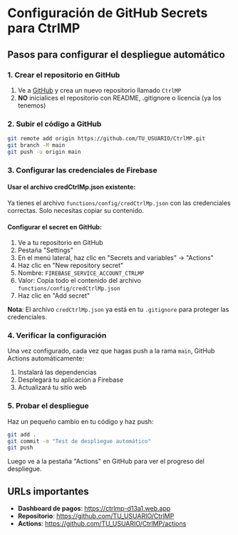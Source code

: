 # Configuración de GitHub Secrets para CtrlMP

## Pasos para configurar el despliegue automático

### 1. Crear el repositorio en GitHub
1. Ve a [GitHub](https://github.com) y crea un nuevo repositorio llamado `CtrlMP`
2. **NO** inicialices el repositorio con README, .gitignore o licencia (ya los tenemos)

### 2. Subir el código a GitHub
```bash
git remote add origin https://github.com/TU_USUARIO/CtrlMP.git
git branch -M main
git push -u origin main
```

### 3. Configurar las credenciales de Firebase

#### Usar el archivo credCtrlMp.json existente:
Ya tienes el archivo `functions/config/credCtrlMp.json` con las credenciales correctas. Solo necesitas copiar su contenido.

#### Configurar el secret en GitHub:
1. Ve a tu repositorio en GitHub
2. Pestaña "Settings"
3. En el menú lateral, haz clic en "Secrets and variables" → "Actions"
4. Haz clic en "New repository secret"
5. Nombre: `FIREBASE_SERVICE_ACCOUNT_CTRLMP`
6. Valor: Copia todo el contenido del archivo `functions/config/credCtrlMp.json`
7. Haz clic en "Add secret"

**Nota**: El archivo `credCtrlMp.json` ya está en tu `.gitignore` para proteger las credenciales.

### 4. Verificar la configuración
Una vez configurado, cada vez que hagas push a la rama `main`, GitHub Actions automáticamente:
1. Instalará las dependencias
2. Desplegará tu aplicación a Firebase
3. Actualizará tu sitio web

### 5. Probar el despliegue
Haz un pequeño cambio en tu código y haz push:
```bash
git add .
git commit -m "Test de despliegue automático"
git push
```

Luego ve a la pestaña "Actions" en GitHub para ver el progreso del despliegue.

## URLs importantes
- **Dashboard de pagos**: https://ctrlmp-d13a1.web.app
- **Repositorio**: https://github.com/TU_USUARIO/CtrlMP
- **Actions**: https://github.com/TU_USUARIO/CtrlMP/actions 